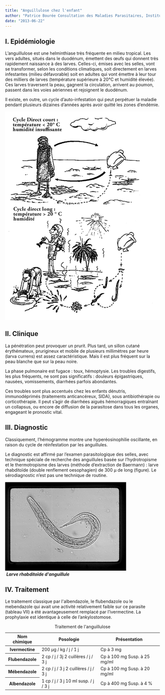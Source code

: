 ```yaml
---
title: "Anguillulose chez l'enfant"
author: "Patrice Bourée Consultation des Maladies Parasitaires, Institut Alfred Fournier, Paris"
date: "2013-06-22"
---
```


## I. Epidémiologie

L’anguillulose est une helminthiase très fréquente en milieu tropical. Les vers adultes, situés dans le duodénum, émettent des œufs qui donnent très rapidement naissance à des larves. Celles-ci, émises avec les selles, vont se transformer, selon les conditions climatiques, soit directement en larves infestantes (milieu défavorable) soit en adultes qui vont émettre à leur tour des milliers de larves (température supérieure à 20°C et humidité élevée). Ces larves traversent la peau, gagnent la circulation, arrivent au poumon, passent dans les voies aériennes et rejoignent le duodénum.

Il existe, en outre, un cycle d’auto-infestation qui peut perpétuer la maladie pendant plusieurs dizaines d’années après avoir quitté les zones d’endémie.

![](page-9-cycle-anguillule-0.jpg)

## II. Clinique

La pénétration peut provoquer un prurit. Plus tard, un sillon cutané érythémateux, prurigineux et mobile de plusieurs millimètres par heure (larva currens) est assez caractéristique. Mais il est plus fréquent sur la peau blanche que sur la peau noire.

La phase pulmonaire est fugace : toux, hémoptysie. Les troubles digestifs, les plus fréquents, ne sont pas significatifs : douleurs épigastriques, nausées, vomissements, diarrhées parfois abondantes.

Ces troubles sont plus accentués chez les enfants dénutris, immunodéprimés (traitements anticancéreux, SIDA), sous antibiothérapie ou corticothérapie. Il peut s’agir de diarrhées aiguës hémorragiques entraînant un collapsus, ou encore de diffusion de la parasitose dans tous les organes, engageant le pronostic vital.

## III. Diagnostic 

Classiquement, l’hémogramme montre une hyperéosinophilie oscillante, en raison du cycle de réinfestation par les anguillules.

Le diagnostic est affirmé par l’examen parasitologique des selles, avec technique spéciale de recherche des anguillules basée sur l’hydrotropisme et le thermotropisme des larves (méthode d’extraction de Baermann) : larve rhabditoïde (double renflement oesophagien) de 300 µ de long (figure). Le sérodiagnostic n’est pas une technique de routine.

![](page-9-fig-13-0.jpg)  
 ***Larve rhabditoïde d'anguillule***

## IV. Traitement

Le traitement classique par l'albendazole, le flubendazole ou le mebendazole qui avait une activité relativement faible sur ce parasite (tableau VII) a été avantageusement remplacé par l’ivermectine. La prophylaxie est identique à celle de l’ankylostomose.

<table>
<caption>Traitement de l'anguillulose</caption>

<thead>

<tr>

<th scope="col">Nom chimique</th>

<th scope="col">Posologie</th>

<th scope="col">Présentation</th>

</tr>

</thead>

<tbody>

<tr>

<th class="rteleft" scope="row" style="">Ivermectine</th>

<td>200 µg / kg / j / 1 j</td>

<td>Cp à 3 mg</td>

</tr>

<tr>

<th class="rteleft" scope="row" style="">Flubendazole</th>

<td>2 cp / j / 3j  
2 cuillères / j / 3 j</td>

<td>Cp à 100 mg  
Susp. à 25 mg/ml</td>

</tr>

<tr>

<th class="rteleft" scope="row" style="">Mébendazole</th>

<td>2 cp / j / 3 j  
2 cuillères / j / 3 j</td>

<td>Cp à 100 mg  
Susp. à 20 mg/ml</td>

</tr>

<tr>

<th class="rteleft" scope="row" style="">Albendazole</th>

<td>1 cp / j / 3 j  
10 ml susp. / j / 3 j</td>

<td>Cp à 400 mg  
Susp. à 4 %</td>

</tr>

</tbody>

</table>
